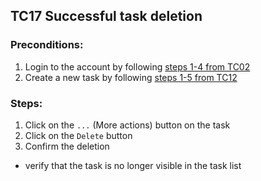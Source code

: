 ## TC17 Successful task deletion
### Preconditions:
1. Login to the account by following [steps 1-4 from TC02](TC02.md)
2. Create a new task by following [steps 1-5 from TC12](TC12.md)
### Steps:
1. Click on the `...` (More actions) button on the task
2. Click on the `Delete` button
3. Confirm the deletion
* verify that the task is no longer visible in the task list